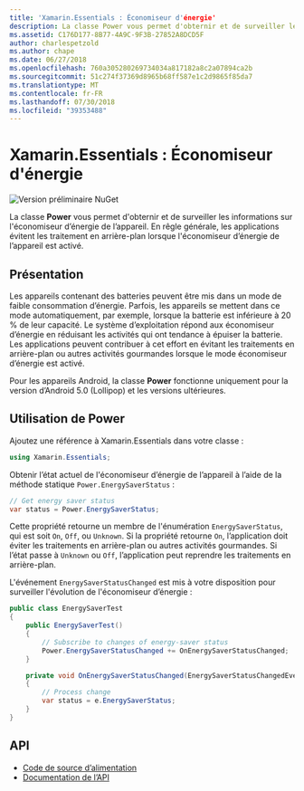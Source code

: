 ```yaml
---
title: 'Xamarin.Essentials : Économiseur d'énergie'
description: La classe Power vous permet d'obternir et de surveiller les informations sur l'économiseur d’énergie de l’appareil. En rêgle générale, les applications évitent les traitement en arrière-plan lorsque l'économiseur d’énergie de l’appareil est activé.
ms.assetid: C176D177-8B77-4A9C-9F3B-27852A8DCD5F
author: charlespetzold
ms.author: chape
ms.date: 06/27/2018
ms.openlocfilehash: 760a305280269734034a817182a8c2a07894ca2b
ms.sourcegitcommit: 51c274f37369d8965b68ff587e1c2d9865f85da7
ms.translationtype: MT
ms.contentlocale: fr-FR
ms.lasthandoff: 07/30/2018
ms.locfileid: "39353488"
---
```

# <a name="xamarinessentials-power-energy-saver-status"></a>Xamarin.Essentials : Économiseur d'énergie

![Version préliminaire NuGet](~/media/shared/pre-release.png)

La classe **Power** vous permet d'obternir et de surveiller les informations sur l'économiseur d’énergie de l’appareil. En rêgle générale, les applications évitent les traitement en arrière-plan lorsque l'économiseur d’énergie de l’appareil est activé.

## <a name="background"></a>Présentation

Les appareils contenant des batteries peuvent être mis dans un mode de faible consommation d’énergie. Parfois, les appareils se mettent dans ce mode automatiquement, par exemple, lorsque la batterie est inférieure à 20 % de leur capacité. Le système d’exploitation répond aux économiseur d’énergie en réduisant les activités qui ont tendance à épuiser la batterie. Les applications peuvent contribuer à cet effort en évitant les traitements en arrière-plan ou autres activités gourmandes lorsque le mode économiseur d’énergie est activé.

Pour les appareils Android, la classe **Power** fonctionne uniquement pour la version d’Android 5.0 (Lollipop) et les versions ultérieures.

## <a name="using-the-power-class"></a>Utilisation de **Power**

Ajoutez une référence à Xamarin.Essentials dans votre classe :

```csharp
using Xamarin.Essentials;
```

Obtenir l’état actuel de l'économiseur d’énergie de l’appareil à l’aide de la méthode statique `Power.EnergySaverStatus` :

```csharp
// Get energy saver status
var status = Power.EnergySaverStatus;
```

Cette propriété retourne un membre de l'énumération `EnergySaverStatus`, qui est soit `On`, `Off`, ou `Unknown`. Si la propriété retourne `On`, l’application doit éviter les traitements en arrière-plan ou autres activités gourmandes. Si l’état passe à `Unknown` ou `Off`, l’application peut reprendre les traitements en arrière-plan.

L'événement `EnergySaverStatusChanged` est mis à votre disposition pour surveiller l'évolution de l'économiseur d’énergie :

```csharp
public class EnergySaverTest
{
    public EnergySaverTest()
    {
        // Subscribe to changes of energy-saver status
        Power.EnergySaverStatusChanged += OnEnergySaverStatusChanged;
    }

    private void OnEnergySaverStatusChanged(EnergySaverStatusChangedEventArgs e)
    {
        // Process change
        var status = e.EnergySaverStatus;
    }
}
```

## <a name="api"></a>API

- [Code de source d’alimentation](https://github.com/xamarin/Essentials/tree/master/Xamarin.Essentials/Power)
- [Documentation de l’API](xref:Xamarin.Essentials.Power)
